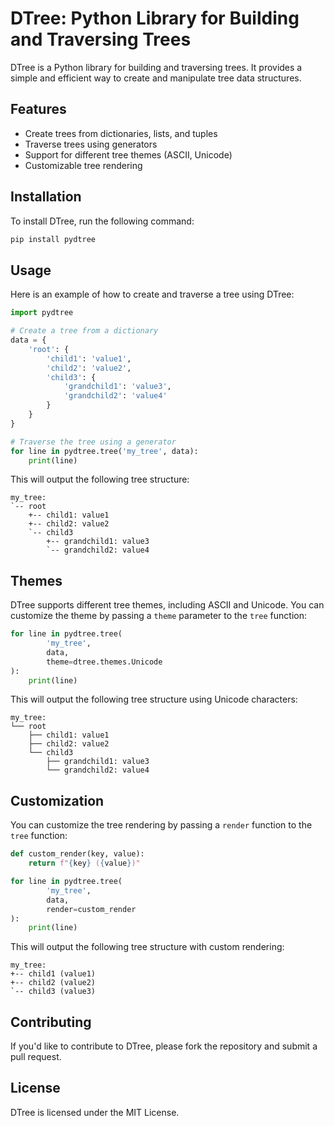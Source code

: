 

# DTree: Python Library for Building and Traversing Trees

DTree is a Python library for building and traversing trees. It provides a simple and efficient way to create and manipulate tree data structures.

## Features

* Create trees from dictionaries, lists, and tuples
* Traverse trees using generators
* Support for different tree themes (ASCII, Unicode)
* Customizable tree rendering

## Installation

To install DTree, run the following command:
```bash
pip install pydtree
```
## Usage

Here is an example of how to create and traverse a tree using DTree:
```python
import pydtree

# Create a tree from a dictionary
data = {
    'root': {
        'child1': 'value1',
        'child2': 'value2',
        'child3': {
            'grandchild1': 'value3',
            'grandchild2': 'value4'
        }
    }
}

# Traverse the tree using a generator
for line in pydtree.tree('my_tree', data):
    print(line)
```
This will output the following tree structure:
```
my_tree:
`-- root
    +-- child1: value1
    +-- child2: value2
    `-- child3
        +-- grandchild1: value3
        `-- grandchild2: value4
```
## Themes

DTree supports different tree themes, including ASCII and Unicode. You can customize the theme by passing a `theme` parameter to the `tree` function:
```python
for line in pydtree.tree(
        'my_tree',
        data,
        theme=dtree.themes.Unicode
):
    print(line)
```
This will output the following tree structure using Unicode characters:
```
my_tree:
└── root
    ├── child1: value1
    ├── child2: value2
    └── child3
        ├── grandchild1: value3
        └── grandchild2: value4
```
## Customization

You can customize the tree rendering by passing a `render` function to the `tree` function:
```python
def custom_render(key, value):
    return f"{key} ({value})"

for line in pydtree.tree(
        'my_tree',
        data,
        render=custom_render
):
    print(line)
```
This will output the following tree structure with custom rendering:
```
my_tree:
+-- child1 (value1)
+-- child2 (value2)
`-- child3 (value3)
```
## Contributing

If you'd like to contribute to DTree, please fork the repository and submit a pull request.

## License

DTree is licensed under the MIT License.